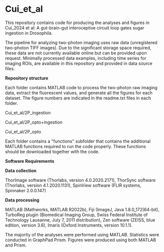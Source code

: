 # Cui_et_al
This repository contains code for producing the analyses and figures in Cui_2024 et al: A gut-brain-gut interoceptive circuit loop gates sugar ingestion in Drosophila. 

The pipeline for analyzing two-photon imaging uses raw data (unregistered two-photon TIFF images). Due to the significant storage space required, these data are not currently available online but can be provided upon request. Minimally processed data examples, including time series for imaging ROIs, are available in this repository and provided in data source files. 

**Repository structure**

Each folder contains MATLAB code to process the two-photon raw imaging data, extract the fluorescent values, and generate all the figures for each dataset. The figure numbers are indicated in the readme.txt files in each folder. 

Cui_et_al/2P_ingestion

Cui_et_al/2P_opto+ingestion

Cui_et_al/2P_opto

Each folder contains a "functions" subfolder that contains the additional MATLAB functions required to run the code properly. These functions should be downloaded together with the code. 

**Software Requirements**

**Data collection**

ThorImage software (Thorlabs, version 4.0.2020.2171), ThorSync software (Thorlabs, version 4.1.2020.1131), SpinView software (FLIR systems, Spinnaker 2.0.0.147)

**Data processing**

MATLAB (Mathworks, MATLAB R2022b), Fiji (ImageJ, Java 1.8.0_172(64-bit), TurboReg plugin (Biomedical Imaging Group, Swiss Federal Institute of Technology Lausanne, July 7, 2011 distribution), Zen software (ZEISS, blue edition, version 3.6),  Imaris (Oxford Instruments, version 10.1.1). 

The majority of the analyses were performed using MATLAB. 
Statistics were conducted in GraphPad Prism. Figures were produced using both MATLAB and Prism. 



